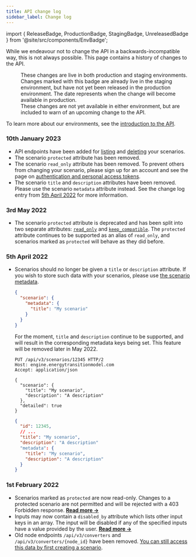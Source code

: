 ```yaml
---
title: API change log
sidebar_label: Change log
---
```


import { ReleaseBadge, ProductionBadge, StagingBadge, UnreleasedBadge } from '@site/src/components/EnvBadge';

While we endeavour not to change the API in a backwards-incompatible way, this is not always possible. This page contains a history of changes to the API.

<dl>
  <dt><ProductionBadge nolink /></dt>
  <dd>
    These changes are live in both production and staging environments.
  </dd>

  <dt style={{ marginTop: '1rem' }}><StagingBadge nolink /></dt>
  <dd>
    Changes marked with this badge are already live in the staging environment, but have not yet been released in the production environment. The date represents when the change will become available in production.
  </dd>


  <dt style={{ marginTop: '1rem' }}><UnreleasedBadge nolink /></dt>
  <dd>
    These changes are not yet available in either environment, but are included to warn of an upcoming change to the API.
  </dd>
</dl>

To learn more about our environments, see the [introduction to the API](intro.md#environments).

### 10th January 2023 <ReleaseBadge name="2023.01" />

* API endpoints have been added for [listing](scenario-basics.md#listing-your-scenarios) and [deleting](scenario-basics.md#deleting-your-scenarios) your scenarios.
* The scenario `protected` attribute has been removed.
* The scenario `read_only` attribute has been removed. To prevent others from changing your scenario, please sign up for an account and see the page on [authentication and personal access tokens](authentication.md).
* The scenario `title` and `description` attributes have been removed. Please use the scenario `metadata` attribute instead. See the change log entry from [5th April 2022](#5th-april-2022-) for more information.

### 3rd May 2022 <ReleaseBadge name="2022.05" />

* The scenario `protected` attribute is deprecated and has been split into two separate attributes: [`read_only`](scenario-basics#read-only-scenarios) and [`keep_compatible`](scenario-basics.md#forward-compatibility). The `protected` attribute continues to be supported as an alias of `read_only`, and scenarios marked as `protected` will behave as they did before.

### 5th April 2022 <ReleaseBadge name="2022.04" />

* Scenarios should no longer be given a `title` or `description` attribute. If you wish to store such data with your scenarios, please use [the scenario metadata](scenario-basics.md#metadata).

  ```json
  {
    "scenario": {
      "metadata": {
        "title": "My scenario"
      }
    }
  }
  ```

  For the moment, `title` and `description` continue to be supported, and will result in the corresponding metadata keys being set. This feature will be removed later in May 2022.

  ```http title="Example request"
  PUT /api/v3/scenarios/12345 HTTP/2
  Host: engine.energytransitionmodel.com
  Accept: application/json

  {
    "scenario": {
      "title": "My scenario",
      "description": "A description"
    },
    "detailed": true
  }
  ```

  ```json title="Example response"
  {
    "id": 12345,
    // ...
    "title": "My scenario",
    "description": "A description"
    "metadata": {
      "title": "My scenario",
      "description": "A description"
    }
  }
  ```

### 1st February 2022 <ReleaseBadge name="2022.02" />

* Scenarios marked as `protected` are now read-only. Changes to a protected scenario are not permitted and will be rejected with a 403 Forbidden response. [**Read more →**](scenario-basics.md#protected-scenarios)
* Inputs may now contain a `disabled_by` attribute which lists other input keys in an array. The input will be disabled if any of the specified inputs have a value provided by the user. [**Read more →**](inputs.md#mutually-exclusive-inputs)
* Old node endpoints `/api/v3/converters` and `/api/v3/converters/{node_id}` have been removed. [You can still access this data by first creating a scenario](nodes.md).
